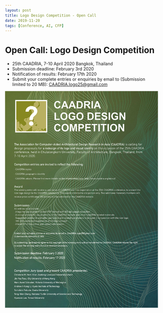 ```yaml
---
layout: post
title: Logo Design Competition - Open Call
date: 2019-11-20
tags: [Conference, AI, CFP]
---
```


# Open Call: Logo Design Competition

* 25th CAADRIA, 7-10 April 2020 Bangkok, Thailand
* Submission deadline: February 3rd 2020
* Notification of results: February 17th 2020
* Submit your complete entries or enquiries by email to (Submission limited to 20 MB): <a href="mailto:CAADRIA.logo25@gmail.com">CAADRIA.logo25@gmail.com</a>

<img src="/img/CAADRIA-logo-competition-1113-small.jpg">







